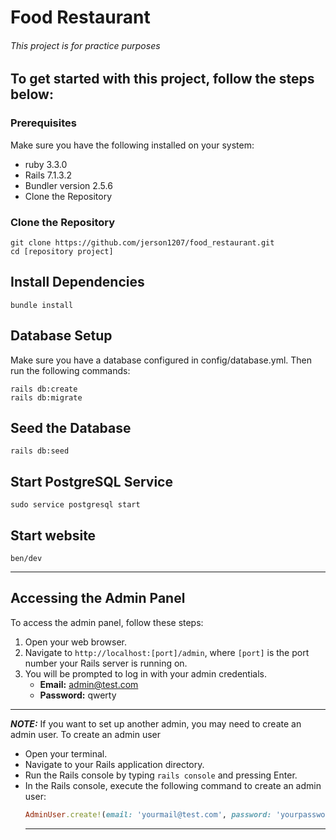 # Food Restaurant
###### This project is for practice purposes
## To get started with this project, follow the steps below:
### Prerequisites
Make sure you have the following installed on your system:
- ruby 3.3.0 
- Rails 7.1.3.2
- Bundler version 2.5.6
- Clone the Repository

### Clone the Repository
```
git clone https://github.com/jerson1207/food_restaurant.git
cd [repository project]
```

## Install Dependencies
```
bundle install
```
## Database Setup
Make sure you have a database configured in config/database.yml. Then run the following commands:
```
rails db:create
rails db:migrate
```

## Seed the Database
```
rails db:seed
```

## Start PostgreSQL Service
```
sudo service postgresql start
```

## Start website
```
ben/dev
```

---

## Accessing the Admin Panel

To access the admin panel, follow these steps:

1. Open your web browser.
2. Navigate to `http://localhost:[port]/admin`, where `[port]` is the port number your Rails server is running on.
3. You will be prompted to log in with your admin credentials.
   - **Email:** admin@test.com
   - **Password:** qwerty
---
**_NOTE:_**
If you want to set up another admin, you may need to create an admin user. To create an admin user
- Open your terminal.
- Navigate to your Rails application directory.
- Run the Rails console by typing `rails console` and pressing Enter.
- In the Rails console, execute the following command to create an admin user:
  ```ruby
  AdminUser.create!(email: 'yourmail@test.com', password: 'yourpassword')
  ```
  ---

  
















